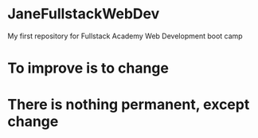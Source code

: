 # JaneFullstackWebDev

My first repository for Fullstack Academy Web Development boot camp
# To improve is to change
# There is nothing permanent, except change

